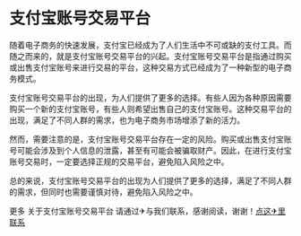 # 支付宝账号交易平台

随着电子商务的快速发展，支付宝已经成为了人们生活中不可或缺的支付工具。而随之而来的，就是支付宝账号交易平台的兴起。支付宝账号交易平台是指通过购买或出售支付宝账号来进行交易的平台，这种交易方式已经成为了一种新型的电子商务模式。

支付宝账号交易平台的出现，为人们提供了更多的选择。有些人因为各种原因需要购买一个新的支付宝账号，有些人则希望出售自己的支付宝账号。这种交易平台的出现，满足了不同人群的需求，也为电子商务市场增添了新的活力。

然而，需要注意的是，支付宝账号交易平台存在一定的风险。购买或出售支付宝账号可能会涉及到个人信息的泄露，甚至有可能会被骗取财产。因此，在进行支付宝账号交易时，一定要选择正规的交易平台，避免陷入风险之中。

总的来说，支付宝账号交易平台的出现为人们提供了更多的选择，满足了不同人群的需求，但同时也需要谨慎对待，避免陷入风险之中。

更多 关于支付宝账号交易平台 请通过✈与我们联系，感谢阅读，谢谢！[点这✈里联系](https://a.k02.cc)